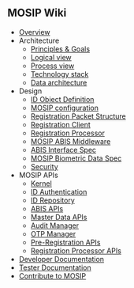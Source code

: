 ## MOSIP Wiki
* [Overview](https://github.com/mosip/mosip/wiki)
* Architecture
  * [Principles & Goals](https://github.com/mosip/mosip/wiki/Architecture-Principles-&-Platform-Goals)
  * [Logical view](https://github.com/mosip/mosip/wiki/Architecture)
  * [Process view](https://github.com/mosip/mosip/wiki/Architecture)
  * [Technology stack](https://github.com/mosip/mosip/wiki/Architecture)
  * [Data architecture](https://github.com/mosip/mosip/wiki/MOSIP-Data-Architecture)
* Design
  * [ID Object Definition](https://github.com/mosip/mosip/wiki/MOSIP-ID-Object-definition)  
  * [MOSIP configuration](https://github.com/mosip/mosip/wiki/MOSIP-configuration-&-launcher)
  * [Registration Packet Structure](https://github.com/mosip/mosip/wiki/Registration-Packet)
  * [Registration Client](https://github.com/mosip/mosip/wiki/Registration-Client-Application-Guide)  
  * [Registration Processor](https://github.com/mosip/mosip/wiki/Registration-Processor)
  * [MOSIP ABIS Middleware](https://github.com/mosip/mosip/wiki/MOSIP-ABIS-Middleware)
  * [ABIS Interface Spec](https://github.com/mosip/mosip/wiki/Automated-Biometric-Identification-System-(ABIS)-Interface)
  * [MOSIP Biometric Data Spec](https://github.com/mosip/mosip/wiki/MOSIP-Biometric-Data-Specifications)
  * [Security](https://github.com/mosip/mosip/wiki/Security)
* MOSIP APIs
  * [Kernel](https://github.com/mosip/mosip/wiki/Kernel-APIs)
  * [ID Authentication](https://github.com/mosip/mosip/wiki/ID-Authentication-APIs)
  * [ID Repository](https://github.com/mosip/mosip/wiki/ID-Repository-API)
  * [ABIS APIs](https://github.com/mosip/mosip/wiki/ABIS-APIs)
  * [Master Data APIs](https://github.com/mosip/mosip/wiki/Master-data-APIs)
  * [Audit Manager](https://github.com/mosip/mosip/wiki/Audit-Manager)
  * [OTP Manager](https://github.com/mosip/mosip/wiki/OTP-Manager)
  * [Pre-Registration APIs](https://github.com/mosip/mosip/wiki/Pre-Registration-APIs)
  * [Registration Processor APIs](https://github.com/mosip/mosip/wiki/Registration-Processor-APIs)
* [Developer Documentation](https://github.com/mosip/mosip/wiki/Developer-Documentation)
* [Tester Documentation](https://github.com/mosip/mosip/wiki/Tester-Documentation)
* [Contribute to MOSIP](https://github.com/mosip/mosip/wiki/Contribute-to-MOSIP) 